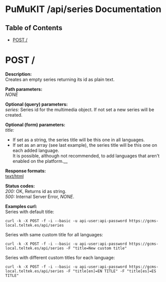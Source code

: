 
PuMuKIT /api/series Documentation
========================================

Table of Contents
---------------------

* [POST /](#post-create)

# POST /
**Description:**  
Creates an empty series returning its id as plain text.

**Path parameters:**  
*NONE*

**Optional (query) parameters:**  
*series:* Series id for the multimedia object. If not set a new series will be created.

**Optional (form) parameters:**  
*title:*
* If set as a string, the series title will be this one in all languages.  
* If set as an array (see last example), the series title will be this one on each added language.  
It is possible, although not recommended, to add languages that aren't enabled on the platform.__

**Response formats:**  
[text/html]()

**Status codes:**  
*200:* OK, Returns id as string.  
*500:* Internal Server Error, *NONE*.

**Examples curl:**  
Series with default title:
```
curl -k -X POST -f -i --basic -u api-user:api-password https://gcms-local.teltek.es/api/series
```

Series with same custom title for all languages:
```
curl -k -X POST -f -i --basic -u api-user:api-password https://gcms-local.teltek.es/api/series -F "title=New custom title"
```

Series with different custom titles for each language:
```
curl -k -X POST -f -i --basic -u api-user:api-password https://gcms-local.teltek.es/api/series -F "title[en]=EN TITLE" -F "title[es]=ES TITLE"
```
